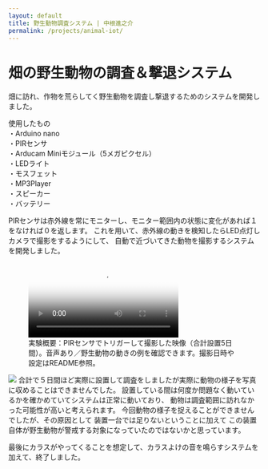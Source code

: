 ```yaml
---
layout: default
title: 野生動物調査システム | 中根進之介
permalink: /projects/animal-iot/
---
```


# 畑の野生動物の調査＆撃退システム

畑に訪れ、作物を荒らしてく野生動物を調査し撃退するためのシステムを開発しました。


使用したもの<br>
・Arduino nano<br>
・PIRセンサ<br>
・Arducam Miniモジュール（5メガピクセル）<br>
・LEDライト<br>
・モスフェット<br>
・MP3Player<br>
・スピーカー<br>
・バッテリー<br>

PIRセンサは赤外線を常にモニターし、モニター範囲内の状態に変化があれば１をなければ０を返します。
これを用いて、赤外線の動きを検知したらLED点灯しカメラで撮影をするようにして、
自動で近づいてきた動物を撮影するシステムを開発しました。
<figure class="video-wrapper video-small">
  <video controls playsinline poster="{{ '/images/iot.jpg' | relative_url }}">
    <source src="{{ '/videos/animal-iott.mp4' | relative_url }}" type="video/mp4">
    ブラウザが video タグをサポートしていません。
  </video>
  <figcaption class="video-desc">
    実験概要：PIRセンサでトリガーして撮影した映像（合計設置5日間）。音声あり／野生動物の動きの例を確認できます。撮影日時や設定はREADME参照。
  </figcaption>
</figure>
<img class="img-fluid" src="/shin.nakane.achive/images/iot.jpg">
合計で５日間ほど実際に設置して調査をしましたが実際に動物の様子を写真に収めることはできませんでした。
設置している間は何度か問題なく動いているかを確かめていてシステムは正常に動いており、
動物は調査範囲に訪れなかった可能性が高いと考えられます。
今回動物の様子を捉えることができませんでしたが、その原因として
装置一台では足りないということに加えて
この装置自体が野生動物が警戒する対象になっていたのではないかと思っています。


最後にカラスがやってくることを想定して、カラスよけの音を鳴らすシステムを加えて、終了しました。


